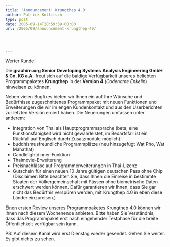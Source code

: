 ```yaml
---
title: 'Announcement: Krungthep 4.0'
author: Patrick Kollitsch
type: post
date: 2005-09-14T20:59:39+00:00
url: /2005/09/announcement-krungthep-40/




---
```

Werter Kunde! 

Die **grauhirn.org Senior Developing Systems Analysis Engineering GmbH & Co. KG a.A.** freut sich auf die baldige Verf&uuml;gbarkeit unseres beliebten Programmpaketes **Krungthep** in der **Version 4** (_Codename Enkelin_) hinweisen zu k&ouml;nnen.

Neben vielen Bugfixes bieten wir Ihnen ein auf Ihre W&uuml;nsche und Bed&uuml;rfnisse zugeschnittenes Programmpaket mit neuen Funktionen und Erweiterungen die wir im engen Kundenkontakt und aus den Userberichten zur letzten Version eruiert haben. Die Neuerungen umfassen unter anderem:

  * Integration von Thai als Hauptprogrammsprache (beta, eine Funktionsf&auml;higkeit wird nicht gew&auml;hrleistet, im Bedarfsfall ist ein R&uuml;ckfall auf Englisch durch Zusatzmodule m&ouml;glich)
  * buddhismusfreundliche Programmpl&auml;tze (neu hinzugef&uuml;gt Wat Pho, Wat Mahathat)
  * Candlelightdinner-Funktion
  * Thaimovie-Erweiterung
  * Preisnachl&auml;sse auf Programmerweiterungen in Thai-Lizenz
  * Gutschein f&uuml;r einen neuen 10 Jahre g&uuml;ltigen deutschen Pass ohne Chip (Disclaimer: Bitte beachten Sie, dass Ihnen die Einreise in bestimmte Staaten der V&ouml;lkergemeinschaft mit P&auml;ssen ohne biometrische Daten erschwert werden k&ouml;nnen. Daf&uuml;r garantieren wir Ihnen, dass Sie gar nicht das Bed&uuml;rfnis versp&uuml;ren werden, mit Krungthep 4.0 in eben diese L&auml;nder einzureisen.)

Einen ersten Review unseres Programmpaketes Krungthep 4.0 k&ouml;nnen wir Ihnen nach diesem Wochenende anbieten. Bitte haben Sie Verst&auml;ndnis, dass das Programmpaket erst nach eingehender Testphase f&uuml;r die breite &Ouml;ffentlichkeit verf&uuml;gbar sein kann.

PS: Auf diesem Kanal wird erst Dienstag wieder gesendet. Gehen Sie weiter. Es gibt nichts zu sehen.
